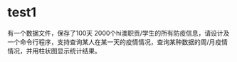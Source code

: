 # test1
有一个数据文件，保存了100天 2000个hi澳职贡/学生的所有防疫信息，请设计及一个命令行程序，支持查询某人在某一天的疫情情况，查询某种数据的周/月疫情情况，并用柱状图显示统计结果。
